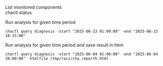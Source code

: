List monitored components  
    chactl status

Run analysis for given time period  

    chactl query diagnosis -start "2025-06-23 01:00:00" -end "2025-06-23 18:15:00"  

Run analysis for given time period and save result in html  

    chactl query diagnosis -start "2025-06-04 01:00:00" -end "2025-06-04 20:00:00" -htmlfile /tmp/racz/cha_reporth.html  

    
